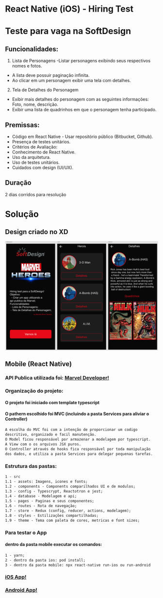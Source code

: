 # React Native (iOS) - Hiring Test 
# Teste para vaga na SoftDesign

## Funcionalidades:
1) Lista de Personagens
-Listar personagens exibindo seus respectivos nomes e fotos.
- A lista deve possuir paginação infinita.
- Ao clicar em um personagem exibir uma tela com detalhes.

2) Tela de Detalhes do Personagem
- Exibir mais detalhes do personagem com as seguintes informações: Foto, nome, descrição.
- Exibir uma lista de quadrinhos em que o personagem tenha participado.

## Premissas:
- Código em React Native - Usar repositório público (Bitbucket, Github).
- Presença de testes unitários.
- Critérios de Avaliação:
- Conhecimento de React Native.
- Uso da arquitetura.
- Uso de testes unitários.
- Cuidados com design (UI/UX).

## Duração

2 dias corridos para resolução


# Solução

## Design criado no XD

![alt text](https://github.com/marcelochb/softDesign-hiring-test/blob/master/design/design.png)


## Mobile (React Native)

### API Publica utilizada foi: [Marvel Developer!](https://developer.marvel.com/)

### Organização do projeto:
  #### O projeto foi iniciado com template typescript
  #### O pathern escolhido foi MVC (incluindo a pasta Services para aliviar o Controller)
    A escolha do MVC foi com a intenção de proporcionar um codigo descritivo, organizado e facil manutenção. 
    O Model ficou responsável por armazenar a modelagem por typescript. 
    A View com o os arquivos JSX puros.
    O Controller através de hooks fica responsável por toda manipulação dos dados, e utiliza a pasta Services para delegar pequenas tarefas.
  
### Estrutura das pastas:
    1 - src  
    1.1 - assets: Imagens, icones e fonts;
    1.2 - components - Components comparilhados UI e de modulos;
    1.3 - config - Typescrypt, Reactotron e jest;
    1.4 - database - Modelagem e api;
    1.5 - pages - Paginas e seus componentes;
    1.6 - routes - Rota de navegação;
    1.7 - store - Redux (config, reducer, actions, modelagem);
    1.8 - styles - Estilizações compartilhadas;
    1.9 - theme - Tema com paleta de cores, metricas e font sizes;
    
 
 ### Para testar o App
  #### dentro da pasta mobile executar os comandos:
    1 - yarn;
    2 - dentro da pasta ios: pod install;
    3 - dentro da pasta mobile: npx react-native run-ios ou run-android
  

### [iOS App!](https://i.diawi.com/UFkjXx) 

### [Android App!](https://i.diawi.com/E87MSK)

